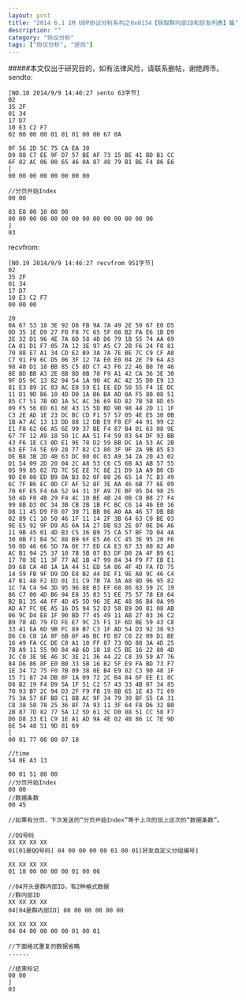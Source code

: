 ```yaml
---
layout: post
title: "2014 6.1 IM UDP协议分析系列之0x0134【获取群内部ID和好友列表】篇"
description: ""
category: "协议分析"
tags: ["协议分析", "逆向"]
---
```

#####本文仅出于研究目的，如有法律风险，请联系删帖，谢绝跨市。 
<br/>
sendto:

	[NO.18 2014/9/9 14:46:27 sento 63字节]
	02
	35 2F
	01 34
	17 D7
	10 E3 C2 F7
	02 00 00 00 01 01 01 00 00 67 0A 
	
	0F 56 2D 5C 75 CA EA 38 
	D9 88 C7 EE 9F D7 57 BE AF 73 15 BE 41 BD B1 CC 
	6F 82 AC 06 00 65 46 0A 87 48 79 B1 BE F4 86 E6
	[
	00 00 00 00 00 00 00 00 
	
	//分页开始Index
	00 00 
	
	03 E8 00 10 00 00 
	00 00 00 00 00 00 00 00 00 00 00 00 00 00
	]
	03

recvfrom:

	[NO.19 2014/9/9 14:46:27 recvfrom 951字节]
	02
	35 2F
	01 34
	17 D7
	10 E3 C2 F7
	00 00 00

	20
	0A 67 53 18 3E 92 D8 FB 9A 7A 49 2E 59 67 E0 D5
	0D 35 1E D9 27 F0 F8 7C 65 5F 08 B2 FA E6 1B D9
	2E 32 D1 96 4E 7A 6D 58 4D D6 79 1B 55 74 AA 69
	CA 01 D1 F7 05 7A 12 3E 97 A5 C7 2B F6 24 F8 81
	70 88 E7 A1 34 CD E2 B9 3A 7A 7E BE 7C C9 CF A8
	C7 91 F9 6C D5 06 3F 12 7A E0 E0 04 2E 79 64 A3
	98 40 D1 18 BB 85 C5 8D C7 43 F6 22 46 B0 70 46
	8E BD BB A3 2E 8B 8D 0B 78 F9 A1 42 CA 36 3E 30
	9F D5 9C 13 82 94 54 1A 90 4C AC 42 35 D0 E9 13
	81 E3 89 1C 83 AC E8 59 E1 EE ED 50 55 F4 1E DC
	11 D1 9D B6 10 4D D0 1A B6 BA AD 0A F5 80 08 51
	85 C7 51 7B 0D 1A 5C AC 36 69 ED 82 7B 58 8D 65
	09 F5 56 ED 61 6E 43 15 5D BD 9B 98 44 2D 11 1F
	C3 2E AD 1E 23 DC BC CD F1 57 57 05 4E E5 30 0B
	1B A7 AC 13 13 DD 88 12 DB E9 F8 EF 44 91 99 C2
	E1 F8 62 66 A5 6E 99 37 BE F4 87 B4 01 63 08 9E
	67 7F 12 A9 18 50 1C AA 51 F4 59 03 64 DF 93 BB
	43 F6 1E C3 0D E1 9E 78 D2 59 BB DC 1A 53 AC 2B
	63 EF 74 5E 69 28 77 82 C3 80 3F 9F 2A 9B 85 E3
	DE B8 3B 2D 4B 63 DC 00 0C 03 A9 34 2A 20 43 02
	D1 54 09 2D 20 04 2C A8 53 C6 C5 6B A3 AB 57 55
	05 99 85 02 7D 7C 5E EE 7C 8E 21 D9 1A A9 B0 CD
	9D E0 08 ED B9 0A B3 D2 0F 08 26 65 14 7C B3 49
	6C 7F B6 EC 0D CF AF 52 8F 3E AA 46 6B 77 6E 09
	70 6F E5 F4 6A 52 94 31 3F A9 7E BF 95 D4 98 25
	50 4D F8 4B 29 F4 4C 10 BE 4B 24 0B C0 B8 27 F4
	99 8B D3 0C 34 3B CB 2B 1B FC BC C6 14 46 E0 16
	D8 11 45 D9 F0 07 30 71 BB 06 A0 AA 46 57 DB B8
	02 89 C1 10 50 46 1F 11 14 2F 3B 64 63 C0 BE 03
	9E E5 92 9F D9 A5 6A 5A 27 DB 83 2E 07 0E D6 A6
	11 9B 45 01 4D B3 C5 36 B9 75 CA 57 BF 7D 04 4A
	30 0B F1 B4 5C 88 B9 6F E5 A6 CC 45 3E 95 20 F6
	50 0D 46 66 5D 7A 0E 77 ED CA E3 67 33 80 82 A0
	AC B1 94 25 37 10 7B 5B 07 B3 DF D0 2A 4F B9 61
	17 70 3E 11 3F 77 AE 1B 47 99 84 34 F9 F7 EB E1
	D9 68 CA 40 1A 1A 44 51 ED 5A 86 4F 4D FA FD 75
	14 59 FB 9F D9 DD E8 B2 44 DE F1 9E A0 9C 46 C4
	47 B1 48 F2 ED 01 31 C9 7B 7A 3A A8 9D 96 95 82
	1C 7A C4 94 3D 95 96 8E B3 EF 68 86 83 59 2C 19
	86 C7 00 4D B6 94 E8 35 83 51 EE 75 57 78 E8 64
	B2 B1 35 4A FF 4D 45 5D 96 3E AE 48 86 B4 0A 99
	AD A7 FC 0E A5 16 D5 94 52 D3 58 B9 D0 81 08 AB
	06 9C D4 E8 1F 90 BD 77 45 49 11 AB 27 03 36 C2
	B9 78 4D 79 FD FE E7 9C 25 F1 1F 6D BE 59 43 C8
	33 41 EA 6D 9B FC 89 B7 C3 1F AD 54 D3 92 38 93
	D6 C6 C0 1A 8F 6B 8F 46 BC FD B7 C0 22 09 D1 BE
	16 49 FA CC DE C8 A1 10 FF 87 73 0D 88 3A 4D 25
	7B A9 11 55 90 84 4B 6D 18 18 C5 BE 16 22 80 4D
	3C C0 3E 9E 46 3C 3E 21 36 44 22 C8 39 59 A7 76
	84 D6 86 8F E0 B0 33 5B 16 B2 5F E9 FA BD 73 F7
	1E 34 72 75 F0 7B 09 38 8E B4 E9 82 C3 90 48 1F
	15 71 87 24 DB 8F 1A 09 72 2C B4 84 6F EE E1 8C
	D8 B2 19 F4 D9 5A 1F 51 C2 57 43 33 4B 07 34 85
	70 93 B7 2C 94 D3 2F F9 FB 19 8B 65 1E 43 71 69
	75 3A 57 6F B0 C1 8B AC 9F 34 79 30 BF 55 CA 31
	C8 38 58 78 25 36 8F 7A 93 11 3F 64 F8 D6 32 B0
	2B 87 7D 82 77 5A 12 5D 61 3C D0 88 51 CC 58 F7
	D6 D8 33 E1 C9 1E A1 AD 9A 4E 02 4B 86 1C 7E 9D
	6E 54 48 51 9D 81 69
	[
	00 01 77 00 00 07 18 

	//time
	54 0E A3 13 

	00 01 51 80 00 
	//分页开始Index
	00 00 
	//数据条数
	00 45 
	
	//如果有分页，下次发送的“分页开始Index”等于上次的加上这次的“数据条数”。

	//QQ号码
	XX XX XX XX
	01[01是QQ号码] 04 00 00 00 00 01 00 01[好友自定义分组编号]

	XX XX XX XX 
	01 18 00 00 00 00 01 00 06 

	//04开头是群内部ID，有2种格式数据
	//群内部ID
	XX XX XX XX
	04[04是群内部ID] 00 00 00 00 00 00 

	XX XX XX XX 
	04 04 00 00 00 00 01 00 01
	
	//下面格式重复的数据省略
	......
	
	//结束标记
	00 00
	]
	03